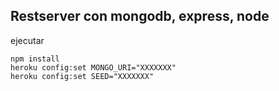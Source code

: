 ## Restserver con mongodb, express, node

ejecutar
```
npm install
heroku config:set MONGO_URI="XXXXXXX"
heroku config:set SEED="XXXXXXX"
```